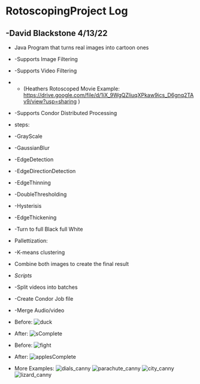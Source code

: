 # RotoscopingProject Log
-David Blackstone
4/13/22
------------------
-  Java Program that turns real images into cartoon ones
-  -Supports Image Filtering
-  -Supports Video Filtering
-  - (Heathers Rotoscoped Movie Example:
    https://drive.google.com/file/d/1iX_9WgQZliuqXPkaw9ics_D6gnq2TAv9/view?usp=sharing )
-  -Supports Condor Distributed Processing
- steps:
-   -GrayScale
-   -GaussianBlur
-   -EdgeDetection
-   -EdgeDirectionDetection
-   -EdgeThinning
-   -DoubleThresholding
-   -Hysterisis
-   -EdgeThickening
-   -Turn to full Black full White
-   Pallettization:
-   -K-means clustering
- Combine both images to create the final result
- *Scripts*
- -Split videos into batches
- -Create Condor Job file
- -Merge Audio/video

- Before:
![duck](https://user-images.githubusercontent.com/62959991/163188929-a5bba28f-6e2b-4eac-a600-b2bfa0b66c6d.png)
- After:
![sComplete](https://user-images.githubusercontent.com/62959991/163188986-8545f79e-57fb-4f1a-9c5e-b1e633960f65.png)

- Before:
![fight](https://user-images.githubusercontent.com/62959991/163189407-94b18b31-cf70-4b38-9aa9-59cd4e9cfe60.png)
- After:
![applesComplete](https://user-images.githubusercontent.com/62959991/163189475-054b2e1f-f45a-4645-946d-747ecf6a4800.png)

- More Examples:
![dials_canny](https://user-images.githubusercontent.com/62959991/166494487-b2455541-5c58-4332-9f27-67ea5684bca1.png)
![parachute_canny](https://user-images.githubusercontent.com/62959991/166494517-ee85b989-4eb8-4629-acb4-8f7d4ef2e351.png)
![city_canny](https://user-images.githubusercontent.com/62959991/166494541-52ca1a83-5753-416e-9096-2959c1689da7.png)
![lizard_canny](https://user-images.githubusercontent.com/62959991/166494552-3d44f9b5-d237-4ea2-bb64-132700af18ea.png)


